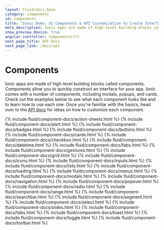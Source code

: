 ```yaml
---
layout: fluid/docs_base
category: components
id: components
title: "Ionic Demo: UI Components & API Customization to Create Interface"
meta_description: Ionic apps are made of high-level building blocks called UI components. Demo Ionic Framework API customization and quickly create your app interface.
show_preview_device: true
angular_controller: ComponentsCtrl
next_page_title: API Docs
next_page_link: /docs/api
---
```


<h1 id="overview">Components</h1>

Ionic apps are made of high-level building blocks called components. Components allow you to quickly construct an interface for your app. Ionic comes with a number of components, including modals, popups, and cards. Check out the examples below to see what each component looks like and to learn how to use each one. Once you're familiar with the basics, head over to the [API docs](../api) for ideas on how to customize each component.

{% include fluid/component-docs/action-sheets.html %}
{% include fluid/component-docs/alert.html %}
{% include fluid/component-docs/badges.html %}
{% include fluid/component-docs/buttons.html %}
{% include fluid/component-docs/cards.html %}
{% include fluid/component-docs/checkbox.html %}
{% include fluid/component-docs/datetime.html %}
{% include fluid/component-docs/fabs.html %}
{% include fluid/component-docs/gestures.html %}
{% include fluid/component-docs/grid.html %}
{% include fluid/component-docs/icons.html %}
{% include fluid/component-docs/inputs.html %}
{% include fluid/component-docs/lists.html %}
{% include fluid/component-docs/loading.html %}
{% include fluid/component-docs/menus.html %}
{% include fluid/component-docs/modals.html %}
{% include fluid/component-docs/navigation.html %}
{% include fluid/component-docs/popover.html %}
{% include fluid/component-docs/radio.html %}
{% include fluid/component-docs/range.html %}
{% include fluid/component-docs/searchbar.html %}
{% include fluid/component-docs/segment.html %}
{% include fluid/component-docs/select.html %}
{% include fluid/component-docs/slides.html %}
{% include fluid/component-docs/tabs.html %}
{% include fluid/component-docs/toast.html %}
{% include fluid/component-docs/toggle.html %}
{% include fluid/component-docs/toolbar.html %}
